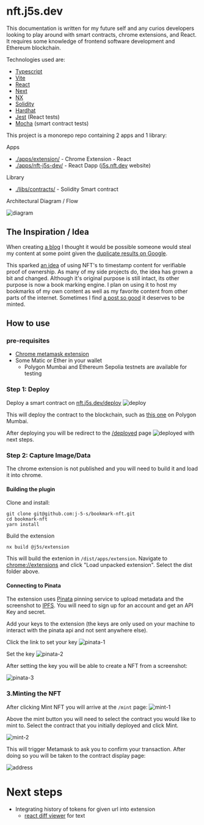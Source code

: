 # nft.j5s.dev

This documentation is written for my future self and any curios developers looking to play around with smart contracts, chrome extensions, and React. It requires some knowledge of frontend software development and Ethereum blockchain.

Technologies used are:

- [Typescript](https://www.typescriptlang.org/)
- [Vite](https://vitejs.dev/)
- [React](https://react.dev/)
- [Next](https://nextjs.org/)
- [NX](https://nx.dev/)
- [Solidity](https://soliditylang.org/)
- [Hardhat](https://hardhat.org/)
- [Jest](https://jestjs.io/) (React tests)
- [Mocha](https://mochajs.org/) (smart contract tests)

This project is a monorepo repo containing 2 apps and 1 library:

Apps

- [./apps/extension/](./apps/extension/) - Chrome Extension - React
- [./apps/nft-j5s-dev/](./apps/nft-j5s-dev/) - React Dapp ([j5s.nft.dev](https://nft.j5s.dev/) website)

Library

- [./libs/contracts/](./libs/contracts/) - Solidity Smart contract

Architectural Diagram / Flow

![diagram](docs/nft.j5s.dev.jpg)

## The Inspiration / Idea

When creating [a blog](https://www.j5s.dev/blog) I thought it would be possible someone would steal my content at some point given the [duplicate results on Google](https://www.searchenginejournal.com/google-answers-why-entire-top-10-is-stolen-content/434317/#close).

This sparked [an idea](https://www.j5s.dev/blog/nft-copyright-extension) of using NFT's to timestamp content for verifiable proof of ownership. As many of my side projects do, the idea has grown a bit and changed. Although it's original purpose is still intact, its other purpose is now a book marking engine. I plan on using it to host my bookmarks of my own content as well as my favorite content from other parts of the internet. Sometimes I find [a post so good](https://jacob.energy/hyperstructures.html) it deserves to be minted.

## How to use

### pre-requisites

- [Chrome metamask extension](https://chrome.google.com/webstore/detail/metamask/nkbihfbeogaeaoehlefnkodbefgpgknn)
- Some Matic or Ether in your wallet
  - Polygon Mumbai and Ethereum Sepolia testnets are available for testing

### Step 1: Deploy

Deploy a smart contract on [nft.j5s.dev/deploy](https://nft.j5s.dev/deploy)
![deploy](docs/deploy.png)

This will deploy the contract to the blockchain, such as [this one](https://mumbai.polygonscan.com/address/0x979cee72252fdef80ce7f2563f7cf0fddd3ad2be) on Polygon Mumbai.

After deploying you will be redirect to the [/deployed](https://nft.j5s.dev/deployed?transactionHash=0x354eff21480f9ebe1b0a49d296a86ddcc51744829caecaa1305a061c54aba436&contractAddress=0x979cee72252fdef80ce7f2563f7cf0fddd3ad2be) page
![deployed](./docs/deployed.png) with next steps.

### Step 2: Capture Image/Data

The chrome extension is not published and you will need to build it and load it into chrome.

#### Building the plugin

Clone and install:

```
git clone git@github.com:j-5-s/bookmark-nft.git
cd bookmark-nft
yarn install
```

Build the extension

```
nx build @j5s/extension
```

This will build the extenion in `/dist/apps/extension`.
Navigate to [chrome://extensions](chrome://extensions) and click "Load unpacked extension". Select the dist folder above.

#### Connecting to Pinata

The extension uses [Pinata](https://www.pinata.cloud/) pinning service to upload metadata and the screenshot to [IPFS](https://ipfs.tech/). You will need to sign up for an account and get an API Key and secret.

Add your keys to the extension (the keys are only used on your machine to interact with the pinata api and not sent anywhere else).

Click the link to set your key
![pinata-1](./docs/pinata-1.png)

Set the key
![pinata-2](./docs/pinata-2.png)

After setting the key you will be able to create a NFT from a screenshot:

![pinata-3](./docs/pinata-3.png)

### 3.Minting the NFT

After clicking Mint NFT you will arrive at the `/mint` page:
![mint-1](docs/mint-1.png)

Above the mint button you will need to select the contract you would like to mint to. Select the contract that you initially deployed and click Mint.

![mint-2](./docs/mint-2.png)

This will trigger Metamask to ask you to confirm your transaction. After doing so you will be taken to the contract display page:

![address](./docs/address-1.png)

# Next steps

- Integrating history of tokens for given url into extension
  - [react diff viewer](https://praneshravi.in/react-diff-viewer/) for text
